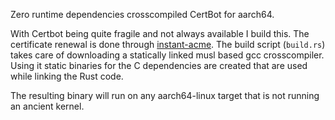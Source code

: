 Zero runtime dependencies crosscompiled CertBot for aarch64.

With Certbot being quite fragile and not always available I build this. The certificate renewal is done through [instant-acme](https://crates.io/crates/instant-acme). The build script (`build.rs`) takes care of downloading a statically linked musl based gcc crosscompiler. Using it static binaries for the C dependencies are created that are used while linking the Rust code. 

The resulting binary will run on any aarch64-linux target that is not running an ancient kernel.
